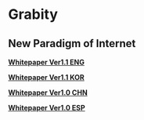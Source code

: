 # Grabity
## New Paradigm of Internet

[**Whitepaper Ver1.1 ENG**](https://github.com/grabityorg/WhitePaper/blob/master/Eng.MD)

[**Whitepaper Ver1.1 KOR**](https://github.com/grabityorg/WhitePaper/blob/master/Kor.MD)

[**Whitepaper Ver1.0 CHN**](https://github.com/grabityorg/WhitePaper/blob/master/Chn.MD)

[**Whitepaper Ver1.0 ESP**](https://github.com/grabityorg/WhitePaper/blob/master/Esp.MD)
